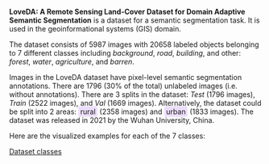 **LoveDA: A Remote Sensing Land-Cover Dataset for Domain Adaptive Semantic Segmentation** is a dataset for a semantic segmentation task. It is used in the geoinformational systems (GIS) domain. 

The dataset consists of 5987 images with 20658 labeled objects belonging to 7 different classes including *background*, *road*, *building*, and other: *forest*, *water*, *agriculture*, and *barren*.

Images in the LoveDA dataset have pixel-level semantic segmentation annotations. There are 1796 (30% of the total) unlabeled images (i.e. without annotations). There are 3 splits in the dataset: *Test* (1796 images), *Train* (2522 images), and *Val* (1669 images). Alternatively, the dataset could be split into 2 areas: <span style="background-color: #ecdefc; padding: 2px 4px; border-radius: 4px;">rural</span> (2358 images) and <span style="background-color: #ecdefc; padding: 2px 4px; border-radius: 4px;">urban</span> (1833 images). The dataset was released in 2021 by the Wuhan University, China.

Here are the visualized examples for each of the 7 classes:

[Dataset classes](https://github.com/dataset-ninja/remote-sensing-land-cover-dataset/raw/main/visualizations/classes_preview.webm)
